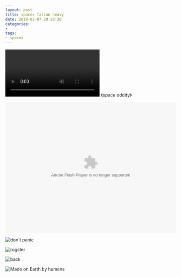 ```yaml
---
layout: post
title: spacex falcon heavy
date: 2018-02-07 20:20:20
categories:
- 
tags:
- spacex
---
```



<video controls="" autoplay="" name="media"><source src="http://fs.w.kugou.com/201802072026/b60f5849f44bbc87ce4297bfc7a07b0f/G037/M01/0E/17/xYYBAFYl3MeAWChpAE6IbEYt4HY814.mp3" type="audio/mpeg"></video>
《space oddity》  

<embed height="415" width="544" quality="high" allowfullscreen="true" type="application/x-shockwave-flash" src="//static.hdslb.com/miniloader.swf" flashvars="aid=19246790&page=1" pluginspage="//www.adobe.com/shockwave/download/download.cgi?P1_Prod_Version=ShockwaveFlash">

![don't panic](https://pic1.zhimg.com/80/v2-4f5c0ad490f3221e1c728fd6da90044a_hd.jpg)  

![rogster](https://pic4.zhimg.com/80/v2-d2021720a268366b5a92ecfb0c829fe2_hd.jpg)  

![back](https://pic3.zhimg.com/80/v2-6bf4b7e87f7771a386e2935cb0f90abf_hd.jpg)  

![Made on Earth by humans](https://pic4.zhimg.com/80/v2-483748e460235a669b8bb6dc85257e5b_hd.jpg)  
